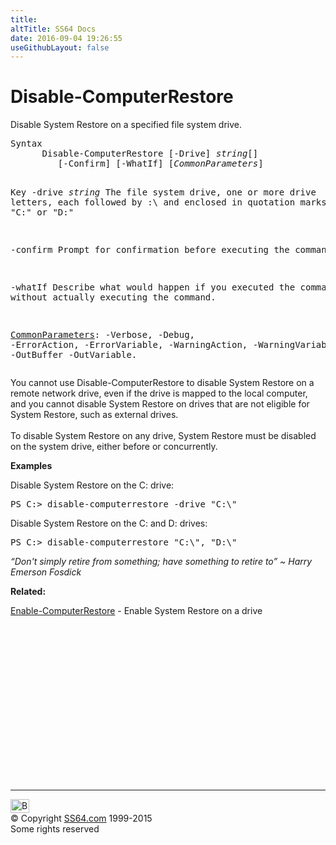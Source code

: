 ```yaml
---
title:
altTitle: SS64 Docs
date: 2016-09-04 19:26:55
useGithubLayout: false
---
```

<!-- #BeginLibraryItem "/Library/head_ps.lbi" --><!-- #EndLibraryItem --><h1>Disable-ComputerRestore</h1> 
<p>Disable System Restore on a specified file system drive.</p>
<pre>Syntax
      Disable-ComputerRestore [-Drive] <i>string</i>[]
         [-Confirm] [-WhatIf] [<i>CommonParameters</i>]

Key
   -drive <i>string</i>
       The file system drive, one or more drive letters, each followed by :\ and
       enclosed in quotation marks, such as "C:\" or "D:\"

   -confirm
       Prompt for confirmation before executing the command.

   -whatIf
       Describe what would happen if you executed the command without actually
       executing the command.

   <a href="common.html">CommonParameters</a>:
       -Verbose, -Debug, -ErrorAction, -ErrorVariable, -WarningAction, -WarningVariable,
       -OutBuffer -OutVariable.</pre>
<p>  You cannot use Disable-ComputerRestore to disable System Restore on a remote network drive, even if the drive is mapped to 
the local computer, and you cannot disable System Restore on drives that are not eligible for System Restore, such as external drives.<br>
<br>
To disable System Restore on any drive, System Restore must be disabled on the system drive, either before or concurrently.</p>
<p><b>Examples</b></p>
<p>Disable System Restore on the C: drive: </p>
<pre>PS C:&gt; disable-computerrestore -drive "C:\"
</pre>
<p>Disable System Restore on the C: and D: drives:</p>
<pre>PS C:&gt; disable-computerrestore "C:\", "D:\"</pre>
<p class="quote"><i>“Don't simply retire from something; have something to retire to” ~ Harry Emerson Fosdick</i></p>
<p><b>Related:</b></p>
<p>  <a href="enable-computerrestore.html">Enable-ComputerRestore</a>     - Enable System Restore on a drive</p><!-- #BeginLibraryItem "/Library/foot_ps.lbi" --><p>
<!-- PowerShell300 -->
<ins class="adsbygoogle" style="display:inline-block;width:300px;height:250px" data-ad-client="ca-pub-6140977852749469" data-ad-slot="6253539900"></ins>
<script>
(adsbygoogle = window.adsbygoogle || []).push({});
</script></p>
<hr>
<div id="bl" class="footer"><a href="disable-computerrestore.html#"><img src="../images/top.png" width="30" height="22" alt="Back to the Top"></a></div>
<div id="br" class="footer, tagline">© Copyright <a href="../index.html">SS64.com</a> 1999-2015<br>
Some rights reserved</div><!-- #EndLibraryItem -->

